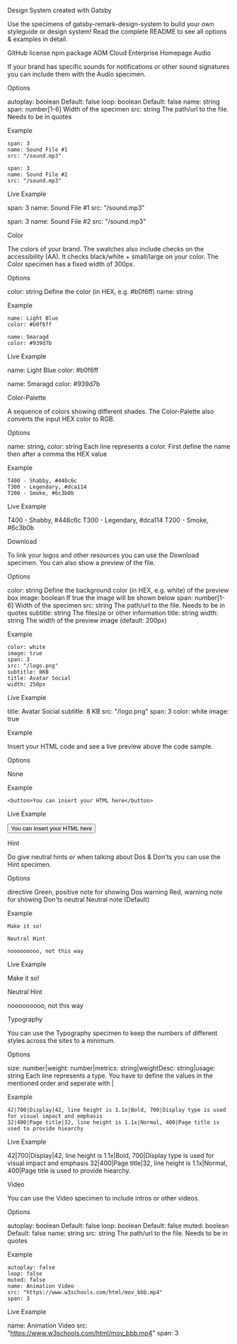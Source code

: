 Design System created with Gatsby

Use the specimens of gatsby-remark-design-system to build your own styleguide or design system!
Read the complete README to see all options & examples in detail.

GitHub license npm package AOM Cloud Enterprise  Homepage
Audio

If your brand has specific sounds for notifications or other sound signatures you can include them with the Audio specimen.

Options

autoplay: boolean Default: false
loop: boolean Default: false
name: string
span: number[1-6] Width of the specimen
src: string The path/url to the file. Needs to be in quotes

Example

```audio
span: 3
name: Sound File #1
src: "/sound.mp3"
```

```audio
span: 3
name: Sound File #2
src: "/sound.mp3"
```

Live Example

span: 3
name: Sound File #1
src: "/sound.mp3"

span: 3
name: Sound File #2
src: "/sound.mp3"

Color

The colors of your brand. The swatches also include checks on the accessibility (AA). It checks black/white + small/large on your color. The Color specimen has a fixed width of 300px.

Options

color: string Define the color (in HEX, e.g. #b0f6ff)
name: string

Example

```color
name: Light Blue
color: #b0f6ff
```

```color
name: Smaragd
color: #939d7b
```

Live Example

name: Light Blue
color: #b0f6ff

name: Smaragd
color: #939d7b

Color-Palette

A sequence of colors showing different shades. The Color-Palette also converts the input HEX color to RGB.

Options

name: string, color: string
Each line represents a color. First define the name then after a comma the HEX value

Example

```color-palette
T400 - Shabby, #448c6c
T300 - Legendary, #dca114
T200 - Smoke, #6c3b0b
```

Live Example

T400 - Shabby, #448c6c
T300 - Legendary, #dca114
T200 - Smoke, #6c3b0b

Download

To link your logos and other resources you can use the Download specimen. You can also show a preview of the file.

Options

color: string Define the background color (in HEX, e.g. white) of the preview box
image: boolean If true the image will be shown below
span: number[1-6] Width of the specimen
src: string The path/url to the file. Needs to be in quotes
subtitle: string The filesize or other information
title: string
width: string The width of the preview image (default: 200px)

Example

```download
color: white
image: true
span: 3
src: "/logo.png"
subtitle: 8KB
title: Avatar Social
width: 250px
```

Live Example

title: Avatar Social
subtitle: 8 KB
src: "/logo.png"
span: 3
color: white
image: true

Example

Insert your HTML code and see a live preview above the code sample.

Options

None

Example

```example
<button>You can insert your HTML here</button>
```

Live Example

<button>You can insert your HTML here</button>

Hint

Do give neutral hints or when talking about Dos & Don'ts you can use the Hint specimen.

Options

directive Green, positive note for showing Dos
warning Red, warning note for showing Don'ts
neutral Neutral note (Default)

Example

```hint|directive
Make it so!
```

```hint
Neutral Hint
```

```hint|warning
nooooooooo, not this way
```

Live Example

Make it so!

Neutral Hint

nooooooooo, not this way

Typography

You can use the Typography specimen to keep the numbers of different styles across the sites to a minimum.

Options

size: number|weight: number|metrics: string|weightDesc: string|usage: string
Each line represents a type. You have to define the values in the mentioned order and seperate with |

Example

```typography
42|700|Display|42, line height is 1.1x|Bold, 700|Display type is used for visual impact and emphasis
32|400|Page title|32, line height is 1.1x|Normal, 400|Page title is used to provide hiearchy
```

Live Example

42|700|Display|42, line height is 1.1x|Bold, 700|Display type is used for visual impact and emphasis
32|400|Page title|32, line height is 1.1x|Normal, 400|Page title is used to provide hiearchy.

Video

You can use the Video specimen to include intros or other videos.

Options

autoplay: boolean Default: false
loop: boolean Default: false
muted: boolean Default: false
name: string
src: string The path/url to the file. Needs to be in quotes

Example

```video
autoplay: false
loop: false
muted: false
name: Animation Video
src: "https://www.w3schools.com/html/mov_bbb.mp4"
span: 3
```

Live Example

name: Animation Video
src: "https://www.w3schools.com/html/mov_bbb.mp4"
span: 3
